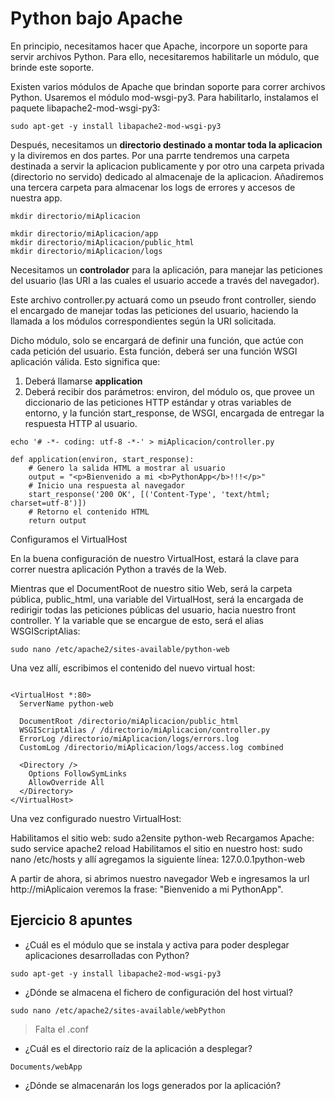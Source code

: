 # Python bajo Apache

En principio, necesitamos hacer que Apache, incorpore un soporte para servir archivos Python. Para ello, necesitaremos habilitarle un módulo, que brinde este soporte.

Existen varios módulos de Apache que brindan soporte para correr archivos Python. Usaremos el módulo mod-wsgi-py3. Para habilitarlo, instalamos el paquete libapache2-mod-wsgi-py3:

~~~
sudo apt-get -y install libapache2-mod-wsgi-py3
~~~

Después, necesitamos un **directorio destinado a montar toda la aplicacion** y la diviremos en dos partes. Por una parrte tendremos una carpeta destinada a servir la aplicacion publicamente y por otro una carpeta privada (directorio no servido) dedicado al almacenaje de la aplicacion. Añadiremos una tercera carpeta para almacenar los logs de errores y accesos de nuestra app.

~~~
mkdir directorio/miAplicacion

mkdir directorio/miAplicacion/app
mkdir directorio/miAplicacion/public_html
mkdir directorio/miAplicacion/logs
~~~
Necesitamos un **controlador** para la aplicación, para manejar las peticiones del usuario (las URI a las cuales el usuario accede a través del navegador).

Este archivo controller.py actuará como un pseudo front controller, siendo el encargado de manejar todas las peticiones del usuario, haciendo la llamada a los módulos correspondientes según la URI solicitada.

Dicho módulo, solo se encargará de definir una función, que actúe con cada petición del usuario. Esta función, deberá ser una función WSGI aplicación válida. Esto significa que:

1. Deberá llamarse **application**
2. Deberá recibir dos parámetros: environ, del módulo os, que provee un diccionario de las peticiones HTTP estándar y otras variables de entorno, y la función start_response, de WSGI, encargada de entregar la respuesta HTTP al usuario.
~~~
echo '# -*- coding: utf-8 -*-' > miAplicacion/controller.py
~~~

~~~
def application(environ, start_response): 
    # Genero la salida HTML a mostrar al usuario 
    output = "<p>Bienvenido a mi <b>PythonApp</b>!!!</p>" 
    # Inicio una respuesta al navegador 
    start_response('200 OK', [('Content-Type', 'text/html; charset=utf-8')]) 
    # Retorno el contenido HTML 
    return output
~~~

Configuramos el VirtualHost

En la buena configuración de nuestro VirtualHost, estará la clave para correr nuestra aplicación Python a través de la Web.

Mientras que el DocumentRoot de nuestro sitio Web, será la carpeta pública, public_html, una variable del VirtualHost, será la encargada de redirigir todas las peticiones públicas del usuario, hacia nuestro front controller. Y la variable que se encargue de esto, será el alias WSGIScriptAlias:

~~~
sudo nano /etc/apache2/sites-available/python-web
~~~

Una vez allí, escribimos el contenido del nuevo virtual host:

~~~

<VirtualHost *:80> 
  ServerName python-web

  DocumentRoot /directorio/miAplicacion/public_html 
  WSGIScriptAlias / /directorio/miAplicacion/controller.py 
  ErrorLog /directorio/miAplicacion/logs/errors.log 
  CustomLog /directorio/miAplicacion/logs/access.log combined 

  <Directory /> 
    Options FollowSymLinks 
    AllowOverride All 
  </Directory> 
</VirtualHost>

~~~
Una vez configurado nuestro VirtualHost:

Habilitamos el sitio web: sudo a2ensite python-web
Recargamos Apache: sudo service apache2 reload
Habilitamos el sitio en nuestro host: sudo nano /etc/hosts y allí agregamos la siguiente línea: 127.0.0.1python-web

A partir de ahora, si abrimos nuestro navegador Web e ingresamos la url http://miAplicaion veremos la frase: "Bienvenido a mi PythonApp".


## Ejercicio 8 apuntes

- ¿Cuál es el módulo que se instala y activa para poder desplegar aplicaciones
desarrolladas con Python?

~~~
sudo apt-get -y install libapache2-mod-wsgi-py3
~~~

- ¿Dónde se almacena el fichero de configuración del host virtual?

~~~
sudo nano /etc/apache2/sites-available/webPython
~~~

> Falta el .conf

- ¿Cuál es el directorio raíz de la aplicación a desplegar?
~~~
Documents/webApp
~~~

- ¿Dónde se almacenarán los logs generados por la aplicación?
